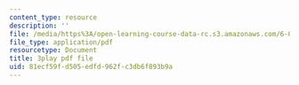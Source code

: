 ```yaml
---
content_type: resource
description: ''
file: /media/https%3A/open-learning-course-data-rc.s3.amazonaws.com/6-003-signals-and-systems-fall-2011/81ecf59fd505edfd962fc3db6f893b9a_OT04cEdpK-M.pdf
file_type: application/pdf
resourcetype: Document
title: 3play pdf file
uid: 81ecf59f-d505-edfd-962f-c3db6f893b9a
---
```

